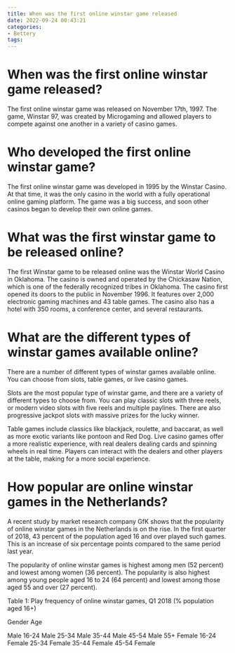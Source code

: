 ```yaml
---
title: When was the first online winstar game released
date: 2022-09-24 00:43:21
categories:
- Bettery
tags:
---
```



#  When was the first online winstar game released?

The first online winstar game was released on November 17th, 1997. The game, Winstar 97, was created by Microgaming and allowed players to compete against one another in a variety of casino games.

#  Who developed the first online winstar game?

The first online winstar game was developed in 1995 by the Winstar Casino. At that time, it was the only casino in the world with a fully operational online gaming platform. The game was a big success, and soon other casinos began to develop their own online games.

#  What was the first winstar game to be released online?

The first Winstar game to be released online was the Winstar World Casino in Oklahoma. The casino is owned and operated by the Chickasaw Nation, which is one of the federally recognized tribes in Oklahoma. The casino first opened its doors to the public in November 1996. It features over 2,000 electronic gaming machines and 43 table games. The casino also has a hotel with 350 rooms, a conference center, and several restaurants.

#  What are the different types of winstar games available online?

There are a number of different types of winstar games available online. You can choose from slots, table games, or live casino games.

Slots are the most popular type of winstar game, and there are a variety of different types to choose from. You can play classic slots with three reels, or modern video slots with five reels and multiple paylines. There are also progressive jackpot slots with massive prizes for the lucky winner.

Table games include classics like blackjack, roulette, and baccarat, as well as more exotic variants like pontoon and Red Dog. Live casino games offer a more realistic experience, with real dealers dealing cards and spinning wheels in real time. Players can interact with the dealers and other players at the table, making for a more social experience.

#  How popular are online winstar games in the Netherlands?

A recent study by market research company GfK shows that the popularity of online winstar games in the Netherlands is on the rise. In the first quarter of 2018, 43 percent of the population aged 16 and over played such games. This is an increase of six percentage points compared to the same period last year.

The popularity of online winstar games is highest among men (52 percent) and lowest among women (36 percent). The popularity is also highest among young people aged 16 to 24 (64 percent) and lowest among those aged 55 and over (27 percent).

Table 1: Play frequency of online winstar games, Q1 2018 (% population aged 16+)



 
Gender
Age


Male
16-24
Male
25-34
Male
35-44
Male
45-54
Male
55+
Female
16-24
Female
25-34
Female
35-44
Female
45-54
Female